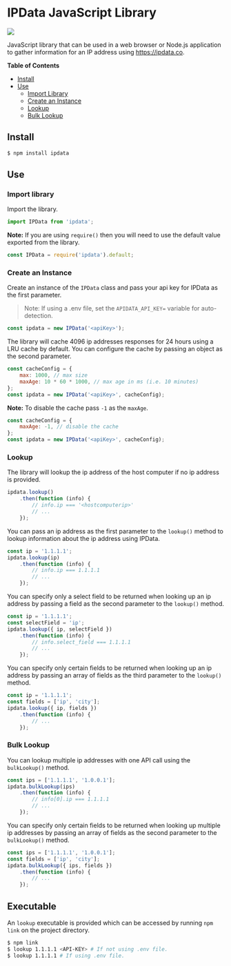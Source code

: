 # IPData JavaScript Library

[![](https://github.com/ConnerTechnology/ipdata-js-library/workflows/CI/badge.svg)](https://github.com/ConnerTechnology/ipdata-js-library/actions)

JavaScript library that can be used in a web browser or Node.js application to gather information for an IP address using https://ipdata.co.

**Table of Contents**

- [Install](#install)
- [Use](#use)
  - [Import Library](#import-library)
  - [Create an Instance](#create-an-instance)
  - [Lookup](#lookup)
  - [Bulk Lookup](#bulk-lookup)

## Install

```sh
$ npm install ipdata
```

## Use

### Import library

Import the library.

```js
import IPData from 'ipdata';
```

**Note:** If you are using `require()` then you will need to use the default value exported from the library.

```js
const IPData = require('ipdata').default;
```

### Create an Instance

Create an instance of the `IPData` class and pass your api key for IPData as the first parameter.

> Note: If using a .env file, set the `APIDATA_API_KEY=` variable for auto-detection.

```js
const ipdata = new IPData('<apiKey>');
```

The library will cache 4096 ip addresses responses for 24 hours using a LRU cache by default. You can configure the cache by passing an object as the second parameter.

```js
const cacheConfig = {
    max: 1000, // max size
    maxAge: 10 * 60 * 1000, // max age in ms (i.e. 10 minutes)
};
const ipdata = new IPData('<apiKey>', cacheConfig);
```

**Note:** To disable the cache pass `-1` as the `maxAge`.

```js
const cacheConfig = {
    maxAge: -1, // disable the cache
};
const ipdata = new IPData('<apiKey>', cacheConfig);
```

### Lookup

The library will lookup the ip address of the host computer if no ip address is provided.

```js
ipdata.lookup()
    .then(function (info) {
        // info.ip === '<hostcomputerip>'
        // ...
    });
```

You can pass an ip address as the first parameter to the `lookup()` method to lookup information about the ip address using IPData.

```js
const ip = '1.1.1.1';
ipdata.lookup(ip)
    .then(function (info) {
        // info.ip === 1.1.1.1
        // ...
    });
```

You can specify only a select field to be returned when looking up an ip address by passing a field as the second parameter to the `lookup()` method.

```js
const ip = '1.1.1.1';
const selectField = 'ip';
ipdata.lookup({ ip, selectField })
    .then(function (info) {
        // info.select_field === 1.1.1.1
        // ...
    });
```

You can specify only certain fields to be returned when looking up an ip address by passing an array of fields as the third parameter to the `lookup()` method.

```js
const ip = '1.1.1.1';
const fields = ['ip', 'city'];
ipdata.lookup({ ip, fields })
    .then(function (info) {
        // ...
    });
```

### Bulk Lookup

You can lookup multiple ip addresses with one API call using the `bulkLookup()` method.

```js
const ips = ['1.1.1.1', '1.0.0.1'];
ipdata.bulkLookup(ips)
    .then(function (info) {
        // info[0].ip === 1.1.1.1
        // ...
    });
```

You can specify only certain fields to be returned when looking up multiple ip addresses by passing an array of fields as the second parameter to the `bulkLookup()` method.

```js
const ips = ['1.1.1.1', '1.0.0.1'];
const fields = ['ip', 'city'];
ipdata.bulkLookup({ ips, fields })
    .then(function (info) {
        // ...
    });
```

## Executable

An `lookup` executable is provided which can be accessed by running `npm link` on the project directory.

```bash
$ npm link
$ lookup 1.1.1.1 <API-KEY> # If not using .env file.
$ lookup 1.1.1.1 # If using .env file.
```
